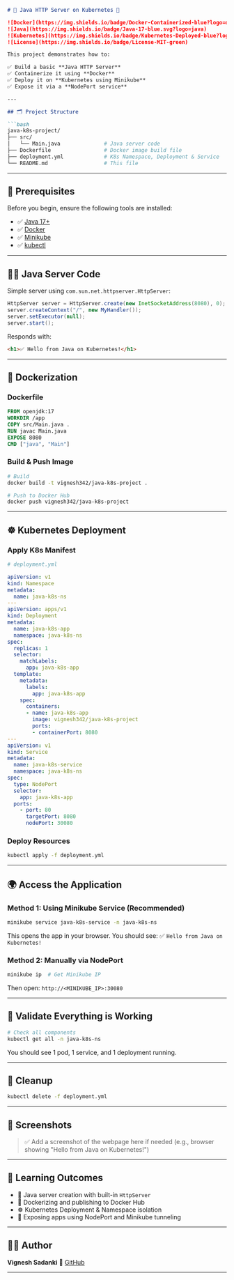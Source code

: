 ````markdown
# 🧰 Java HTTP Server on Kubernetes 🚀

![Docker](https://img.shields.io/badge/Docker-Containerized-blue?logo=docker)
![Java](https://img.shields.io/badge/Java-17-blue.svg?logo=java)
![Kubernetes](https://img.shields.io/badge/Kubernetes-Deployed-blue?logo=kubernetes)
![License](https://img.shields.io/badge/License-MIT-green)

This project demonstrates how to:

✅ Build a basic **Java HTTP Server**  
✅ Containerize it using **Docker**  
✅ Deploy it on **Kubernetes using Minikube**  
✅ Expose it via a **NodePort service**

---

## 🗂️ Project Structure

```bash
java-k8s-project/
├── src/
│   └── Main.java              # Java server code
├── Dockerfile                 # Docker image build file
├── deployment.yml             # K8s Namespace, Deployment & Service
└── README.md                  # This file
````

---

## 🔧 Prerequisites

Before you begin, ensure the following tools are installed:

* ✅ [Java 17+](https://adoptopenjdk.net/)
* ✅ [Docker](https://docs.docker.com/get-docker/)
* ✅ [Minikube](https://minikube.sigs.k8s.io/)
* ✅ [kubectl](https://kubernetes.io/docs/tasks/tools/)

---

## 👨‍💻 Java Server Code

Simple server using `com.sun.net.httpserver.HttpServer`:

```java
HttpServer server = HttpServer.create(new InetSocketAddress(8080), 0);
server.createContext("/", new MyHandler());
server.setExecutor(null);
server.start();
```

Responds with:

```html
<h1>✅ Hello from Java on Kubernetes!</h1>
```

---

## 🐳 Dockerization

### Dockerfile

```Dockerfile
FROM openjdk:17
WORKDIR /app
COPY src/Main.java .
RUN javac Main.java
EXPOSE 8080
CMD ["java", "Main"]
```

### Build & Push Image

```bash
# Build
docker build -t vignesh342/java-k8s-project .

# Push to Docker Hub
docker push vignesh342/java-k8s-project
```

---

## ☸️ Kubernetes Deployment

### Apply K8s Manifest

```yaml
# deployment.yml

apiVersion: v1
kind: Namespace
metadata:
  name: java-k8s-ns
---
apiVersion: apps/v1
kind: Deployment
metadata:
  name: java-k8s-app
  namespace: java-k8s-ns
spec:
  replicas: 1
  selector:
    matchLabels:
      app: java-k8s-app
  template:
    metadata:
      labels:
        app: java-k8s-app
    spec:
      containers:
      - name: java-k8s-app
        image: vignesh342/java-k8s-project
        ports:
        - containerPort: 8080
---
apiVersion: v1
kind: Service
metadata:
  name: java-k8s-service
  namespace: java-k8s-ns
spec:
  type: NodePort
  selector:
    app: java-k8s-app
  ports:
    - port: 80
      targetPort: 8080
      nodePort: 30080
```

### Deploy Resources

```bash
kubectl apply -f deployment.yml
```

---

## 🌍 Access the Application

### Method 1: Using Minikube Service (Recommended)

```bash
minikube service java-k8s-service -n java-k8s-ns
```

This opens the app in your browser.
You should see: ✅ `Hello from Java on Kubernetes!`

### Method 2: Manually via NodePort

```bash
minikube ip  # Get Minikube IP
```

Then open: `http://<MINIKUBE_IP>:30080`

---

## 🧪 Validate Everything is Working

```bash
# Check all components
kubectl get all -n java-k8s-ns
```

You should see 1 pod, 1 service, and 1 deployment running.

---

## 🧹 Cleanup

```bash
kubectl delete -f deployment.yml
```

---

## 📸 Screenshots

> ✅ Add a screenshot of the webpage here if needed
> (e.g., browser showing "Hello from Java on Kubernetes!")

---

## 🧠 Learning Outcomes

* 🚀 Java server creation with built-in `HttpServer`
* 🐳 Dockerizing and publishing to Docker Hub
* ☸️ Kubernetes Deployment & Namespace isolation
* 🔗 Exposing apps using NodePort and Minikube tunneling

---

## 👨‍💻 Author

**Vignesh Sadanki**
📎 [GitHub](https://github.com/Sadanki)

---
